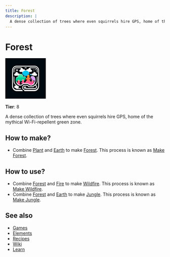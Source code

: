 ```yaml
---
title: Forest
description: |
  A dense collection of trees where even squirrels hire GPS, home of the mythical Wi-Fi-repellent green zone.
---
```

# Forest

![](../images/item.forest.png)

**Tier**: 8

A dense collection of trees where even squirrels hire GPS, home of the mythical Wi-Fi-repellent green zone.

## How to make?

* Combine [Plant](/wiki/elements/plant) and [Earth](/wiki/elements/earth) to make [Forest](/wiki/elements/forest). This process is known as [Make Forest](/wiki/recipes/make-forest).

## How to use?

* Combine [Forest](/wiki/elements/forest) and [Fire](/wiki/elements/fire) to make [Wildfire](/wiki/elements/wildfire). This process is known as [Make Wildfire](/wiki/recipes/make-wildfire).
* Combine [Forest](/wiki/elements/forest) and [Earth](/wiki/elements/earth) to make [Jungle](/wiki/elements/jungle). This process is known as [Make Jungle](/wiki/recipes/make-jungle).

## See also

* [Games](/wiki/games)
* [Elements](/wiki/elements)
* [Recipes](/wiki/recipes)
* [Wiki](/wiki/index)
* [Learn](/learn/index)